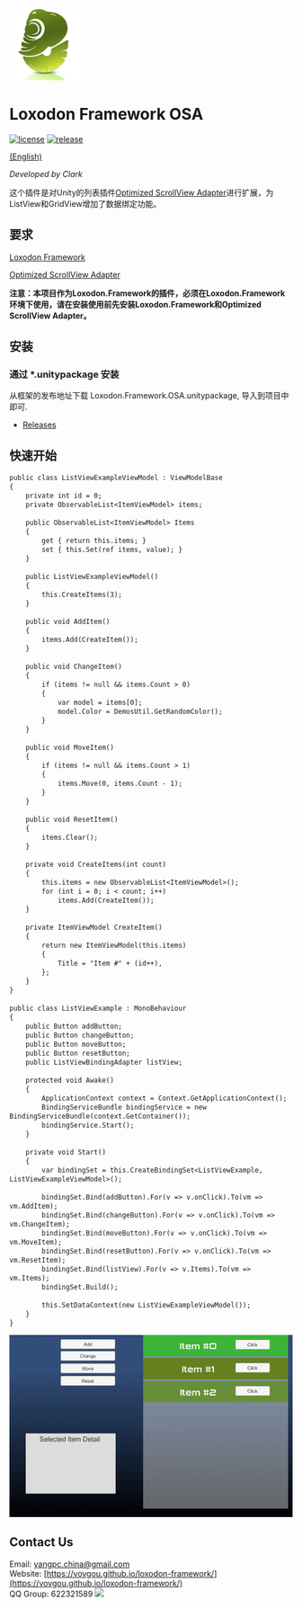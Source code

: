 ![](docs/images/icon.png)

# Loxodon Framework OSA

[![license](https://img.shields.io/github/license/vovgou/loxodon-framework?color=blue)](https://github.com/vovgou/loxodon-framework/blob/master/LICENSE) [![release](https://img.shields.io/github/v/tag/vovgou/loxodon-framework?label=release)](https://github.com/vovgou/loxodon-framework/releases)

[(English)](README.md)

*Developed by Clark*

这个插件是对Unity的列表插件[Optimized ScrollView Adapter](https://assetstore.unity.com/packages/tools/gui/optimized-scrollview-adapter-68436)进行扩展，为ListView和GridView增加了数据绑定功能。

## 要求 ##

[Loxodon Framework](https://github.com/vovgou/loxodon-framework)

[Optimized ScrollView Adapter](https://assetstore.unity.com/packages/tools/gui/optimized-scrollview-adapter-68436)

**注意：本项目作为Loxodon.Framework的插件，必须在Loxodon.Framework环境下使用，请在安装使用前先安装Loxodon.Framework和Optimized ScrollView Adapter。**

## 安装

### 通过 *.unitypackage 安装

从框架的发布地址下载 Loxodon.Framework.OSA.unitypackage, 导入到项目中即可.

- [Releases](https://github.com/vovgou/loxodon-framework/releases)

## 快速开始 ##

    public class ListViewExampleViewModel : ViewModelBase
    {
        private int id = 0;
        private ObservableList<ItemViewModel> items;

        public ObservableList<ItemViewModel> Items
        {
            get { return this.items; }
            set { this.Set(ref items, value); }
        }

        public ListViewExampleViewModel()
        {
            this.CreateItems(3);
        }

        public void AddItem()
        {
            items.Add(CreateItem());
        }

        public void ChangeItem()
        {
            if (items != null && items.Count > 0)
            {
                var model = items[0];
                model.Color = DemosUtil.GetRandomColor();
            }
        }

        public void MoveItem()
        {
            if (items != null && items.Count > 1)
            {
                items.Move(0, items.Count - 1);
            }
        }

        public void ResetItem()
        {
            items.Clear();
        }

        private void CreateItems(int count)
        {
            this.items = new ObservableList<ItemViewModel>();
            for (int i = 0; i < count; i++)
                items.Add(CreateItem());
        }

        private ItemViewModel CreateItem()
        {
            return new ItemViewModel(this.items)
            {
                Title = "Item #" + (id++),
            };
        }
    }

    public class ListViewExample : MonoBehaviour
    {
        public Button addButton;
        public Button changeButton;
        public Button moveButton;
        public Button resetButton;
        public ListViewBindingAdapter listView;

        protected void Awake()
        {
            ApplicationContext context = Context.GetApplicationContext();
            BindingServiceBundle bindingService = new BindingServiceBundle(context.GetContainer());
            bindingService.Start();
        }

        private void Start()
        {
            var bindingSet = this.CreateBindingSet<ListViewExample, ListViewExampleViewModel>();

            bindingSet.Bind(addButton).For(v => v.onClick).To(vm => vm.AddItem);
            bindingSet.Bind(changeButton).For(v => v.onClick).To(vm => vm.ChangeItem);
            bindingSet.Bind(moveButton).For(v => v.onClick).To(vm => vm.MoveItem);
            bindingSet.Bind(resetButton).For(v => v.onClick).To(vm => vm.ResetItem);
            bindingSet.Bind(listView).For(v => v.Items).To(vm => vm.Items);
            bindingSet.Build();

            this.SetDataContext(new ListViewExampleViewModel());
        }
    }

 ![](docs/images/list.gif)

## Contact Us
Email: [yangpc.china@gmail.com](mailto:yangpc.china@gmail.com)   
Website: [https://vovgou.github.io/loxodon-framework/](https://vovgou.github.io/loxodon-framework/)  
QQ Group: 622321589 [![](https://pub.idqqimg.com/wpa/images/group.png)](https:////shang.qq.com/wpa/qunwpa?idkey=71c1e43c24900ee84aeffc76fb67c0bacddc3f62a516fe80eae6b9521f872c59)
